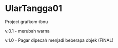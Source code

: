 # UlarTangga01
Project grafkom-ibnu

v.0.1 - merubah warna

v.1.0 - Pagar dipecah menjadi beberapa objek (FINAL)
